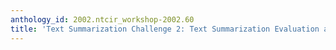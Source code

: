 ```yaml
---
anthology_id: 2002.ntcir_workshop-2002.60
title: 'Text Summarization Challenge 2: Text Summarization Evaluation at NTCIR Workshop3'
---
```

